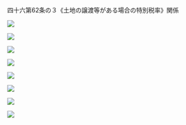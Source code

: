 四十六第62条の３《土地の譲渡等がある場合の特別税率》関係

![](https://www.nta.go.jp/tmp/56d10522-9ae7-493a-a6b5-feb9243cf835/images/d0ecf1eb8845d18ddae35cff3468a895f566fcf266d45ce80063dcac1477032e.jpg)

![](https://www.nta.go.jp/tmp/56d10522-9ae7-493a-a6b5-feb9243cf835/images/15d1a32e4b469928b0eb0d19e954a432194e255276d2934661826958acc951bb.jpg)

![](https://www.nta.go.jp/tmp/56d10522-9ae7-493a-a6b5-feb9243cf835/images/0e6e0a15a3dce616fb0433087e07b67662ac578e1242eb0b63c66f67c7aadb08.jpg)

![](https://www.nta.go.jp/tmp/56d10522-9ae7-493a-a6b5-feb9243cf835/images/eb60ef38677bdb153043b993c3de209c79a973b731bb719cfd35b96bf05d43f4.jpg)

![](https://www.nta.go.jp/tmp/56d10522-9ae7-493a-a6b5-feb9243cf835/images/a6c9697e6d5b356e56f6a40ec3daac5f3d69c06ecef983e9a1d2a838069e83a1.jpg)

![](https://www.nta.go.jp/tmp/56d10522-9ae7-493a-a6b5-feb9243cf835/images/b442a1adeacd339d70a06a014b942987fa5d25dcfdb945e0ddfcc429b2cb173a.jpg)

![](https://www.nta.go.jp/tmp/56d10522-9ae7-493a-a6b5-feb9243cf835/images/cb0aa59305fe3dcbd8b0492ac08d39472bc4ea973d67bf23fc8aa772edb7d31a.jpg)

![](https://www.nta.go.jp/tmp/56d10522-9ae7-493a-a6b5-feb9243cf835/images/34eaee1e060dcd837499f7327485592e37e1cb60fe887a43b5fa7f0323709487.jpg)